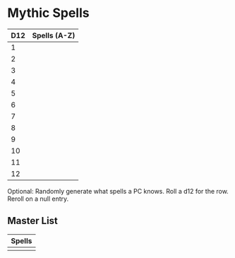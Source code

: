 # Mythic Spells

| D12 | Spells (A-Z) |
| --- | ------------ |
| 1   |              |
| 2   |              |
| 3   |              |
| 4   |              |
| 5   |              |
| 6   |              |
| 7   |              |
| 8   |              |
| 9   |              |
| 10  |              |
| 11  |              |
| 12  |              |

Optional: Randomly generate what spells a PC knows. Roll a d12 for the row. Reroll on a null entry.

## Master List

| Spells |
| ------ |
|        |
